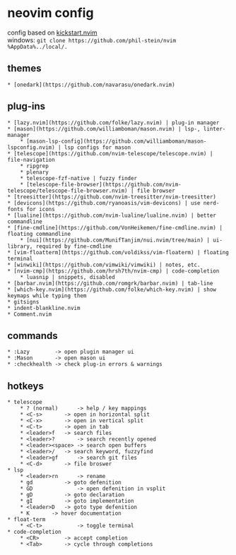 
# neovim config

config based on [kickstart.nvim](https://github.com/nvim-lua/kickstart.nvim) <br>
windows: `git clone https://github.com/phil-stein/nvim %AppData%../local/.` <br>

## themes
	* [onedark](https://github.com/navarasu/onedark.nvim)

## plug-ins
	* [lazy.nvim](https://github.com/folke/lazy.nvim) | plug-in manager
	* [mason](https://github.com/williamboman/mason.nvim) | lsp-, linter-manager
		* [mason-lsp-config](https://github.com/williamboman/mason-lspconfig.nvim) | lsp configs for mason
	* [telescope](https://github.com/nvim-telescope/telescope.nvim) | file-navigation
		* ripgrep
		* plenary
		* telescope-fzf-native | fuzzy finder
		* [telescope-file-browser](https://github.com/nvim-telescope/telescope-file-browser.nvim) | file browser
	* [treesitter](https://github.com/nvim-treesitter/nvim-treesitter) 
	* [devicons](https://github.com/ryanoasis/vim-devicons) | use nerd-fonts for icons
	* [lualine](https://github.com/nvim-lualine/lualine.nvim) | better commandline
	* [fine-cmdline](https://github.com/VonHeikemen/fine-cmdline.nvim) | floating commandline
		* [nui](https://github.com/MunifTanjim/nui.nvim/tree/main) | ui-library, required by fine-cmdline
	* [vim-floatterm](https://github.com/voldikss/vim-floaterm) | floating terminal
	* [winwiki](https://github.com/vimwiki/vimwiki) | notes, etc.
	* [nvim-cmp](https://github.com/hrsh7th/nvim-cmp) | code-completion
		* luasnip | snippets, disabled
	* [barbar.nvim](https://github.com/romgrk/barbar.nvim) | tab-line 
	* [which-key.nvim](https://github.com/folke/which-key.nvim) | show keymaps while typing them
	* gitsigns
	* indent-blankline.nvim
	* Comment.nvim

## commands
	* :Lazy        -> open plugin manager ui
	* :Mason       -> open mason ui
	* :checkhealth -> check plug-in errors & warnings

## hotkeys
	* telescope
		* ? (normal)	  -> help / key mappings
		* <C-s>		  -> open in horizontal split
		* <C-x>   	  -> open in vertical split
		* <C-t>   	  -> open in tab
		* <leader>f	  -> search files
		* <leader>?       -> search recently opened
		* <leader><space> -> search open buffers
		* <leader>/	  -> search keyword, fuzzyfind
		* <leader>gf	  -> search git files
		* <C-d>		  -> file broswer
	* lsp
		* <leader>rn	  -> rename
		* gd		  -> goto defenition
		* GD              -> open defenition in vsplit
		* gD		  -> goto declaration
		* gI		  -> goto implementation
		* <leader>D	  -> goto type defenition
		* K		  -> hover documentation
	* float-term 
		* <C-t>	          -> toggle terminal
	* code-completion
		* <CR>		  -> accept completion
		* <Tab>		  -> cycle through completions


